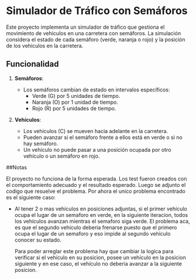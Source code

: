 # Simulador de Tráfico con Semáforos

Este proyecto implementa un simulador de tráfico que gestiona el movimiento de vehículos en una carretera con semáforos. La simulación considera el estado de cada semáforo (verde, naranja o rojo) y la posición de los vehículos en la carretera.

## Funcionalidad

1. **Semáforos**:

   - Los semáforos cambian de estado en intervalos específicos:
     - Verde (G) por 5 unidades de tiempo.
     - Naranja (O) por 1 unidad de tiempo.
     - Rojo (R) por 5 unidades de tiempo.

2. **Vehículos**:
   - Los vehículos (C) se mueven hacia adelante en la carretera.
   - Pueden avanzar si el semáforo frente a ellos está en verde o si no hay semáforo.
   - Un vehículo no puede pasar a una posición ocupada por otro vehículo o un semáforo en rojo.

##Notas

El proyecto no funciona de la forma esperada. Los test fueron creados con el comportamiento adecuado y el resultado esperado.
Luego se adjunto el codigo que resuelve el problema.
Por ahora el unico problema encontrado es el siguiente caso:

- Al tener 2 o mas vehículos en posiciones adjuntas, si el primer vehículo ocupa el lugar de un semaforo en verde, en la siguiente iteracion, todos los vehículos avanzan mientras el semaforo siga verde.
  El problema aca, es que el segundo vehículo deberia frenarse puesto que el primero ocupa el lugar de un semaforo y eso impide al segundo vehículo conocer su estado.

  Para poder arreglar este problema hay que cambiar la logica para verificar si el vehículo en su posicion, posee un vehículo en la posicion siguiente y en ese caso, el vehículo no deberia avanzar a la siguiente posicion.
